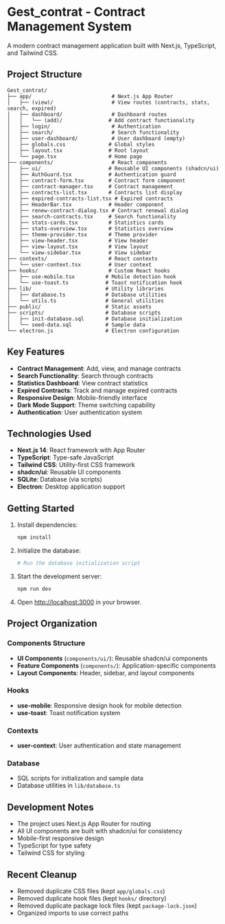 # Gest_contrat - Contract Management System

A modern contract management application built with Next.js, TypeScript, and Tailwind CSS.

## Project Structure

```
Gest_contrat/
├── app/                          # Next.js App Router
│   ├── (view)/                   # View routes (contracts, stats, search, expired)
│   ├── dashboard/                # Dashboard routes
│   │   └── (add)/               # Add contract functionality
│   ├── login/                    # Authentication
│   ├── search/                   # Search functionality
│   ├── user-dashboard/           # User dashboard (empty)
│   ├── globals.css              # Global styles
│   ├── layout.tsx               # Root layout
│   └── page.tsx                 # Home page
├── components/                   # React components
│   ├── ui/                      # Reusable UI components (shadcn/ui)
│   ├── AuthGuard.tsx            # Authentication guard
│   ├── contract-form.tsx        # Contract form component
│   ├── contract-manager.tsx     # Contract management
│   ├── contracts-list.tsx       # Contracts list display
│   ├── expired-contracts-list.tsx # Expired contracts
│   ├── HeaderBar.tsx            # Header component
│   ├── renew-contract-dialog.tsx # Contract renewal dialog
│   ├── search-contracts.tsx     # Search functionality
│   ├── stats-cards.tsx          # Statistics cards
│   ├── stats-overview.tsx       # Statistics overview
│   ├── theme-provider.tsx       # Theme provider
│   ├── view-header.tsx          # View header
│   ├── view-layout.tsx          # View layout
│   └── view-sidebar.tsx         # View sidebar
├── contexts/                    # React contexts
│   └── user-context.tsx         # User context
├── hooks/                       # Custom React hooks
│   ├── use-mobile.tsx          # Mobile detection hook
│   └── use-toast.ts            # Toast notification hook
├── lib/                        # Utility libraries
│   ├── database.ts             # Database utilities
│   └── utils.ts                # General utilities
├── public/                     # Static assets
├── scripts/                    # Database scripts
│   ├── init-database.sql       # Database initialization
│   └── seed-data.sql           # Sample data
└── electron.js                 # Electron configuration
```

## Key Features

- **Contract Management**: Add, view, and manage contracts
- **Search Functionality**: Search through contracts
- **Statistics Dashboard**: View contract statistics
- **Expired Contracts**: Track and manage expired contracts
- **Responsive Design**: Mobile-friendly interface
- **Dark Mode Support**: Theme switching capability
- **Authentication**: User authentication system

## Technologies Used

- **Next.js 14**: React framework with App Router
- **TypeScript**: Type-safe JavaScript
- **Tailwind CSS**: Utility-first CSS framework
- **shadcn/ui**: Reusable UI components
- **SQLite**: Database (via scripts)
- **Electron**: Desktop application support

## Getting Started

1. Install dependencies:
   ```bash
   npm install
   ```

2. Initialize the database:
   ```bash
   # Run the database initialization script
   ```

3. Start the development server:
   ```bash
   npm run dev
   ```

4. Open [http://localhost:3000](http://localhost:3000) in your browser.

## Project Organization

### Components Structure
- **UI Components** (`components/ui/`): Reusable shadcn/ui components
- **Feature Components** (`components/`): Application-specific components
- **Layout Components**: Header, sidebar, and layout components

### Hooks
- **use-mobile**: Responsive design hook for mobile detection
- **use-toast**: Toast notification system

### Contexts
- **user-context**: User authentication and state management

### Database
- SQL scripts for initialization and sample data
- Database utilities in `lib/database.ts`

## Development Notes

- The project uses Next.js App Router for routing
- All UI components are built with shadcn/ui for consistency
- Mobile-first responsive design
- TypeScript for type safety
- Tailwind CSS for styling

## Recent Cleanup

- Removed duplicate CSS files (kept `app/globals.css`)
- Removed duplicate hook files (kept `hooks/` directory)
- Removed duplicate package lock files (kept `package-lock.json`)
- Organized imports to use correct paths
